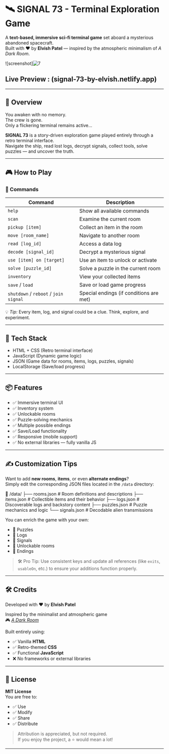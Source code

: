 # 🛰️ SIGNAL 73 - Terminal Exploration Game

A **text-based, immersive sci-fi terminal game** set aboard a mysterious abandoned spacecraft.  
Built with ❤️ by **Elvish Patel** — inspired by the atmospheric minimalism of *A Dark Room*.

![screenshot]![7](https://github.com/user-attachments/assets/bbd0a768-3194-468f-88ad-39f2764c01e1)


## Live Preview : (signal-73-by-elvish.netlify.app)
---

## 🚀 Overview

You awaken with no memory.  
The crew is gone.  
Only a flickering terminal remains active...

**SIGNAL 73** is a story-driven exploration game played entirely through a retro terminal interface.  
Navigate the ship, read lost logs, decrypt signals, collect tools, solve puzzles — and uncover the truth.

---

## 🎮 How to Play

### 🧭 Commands

| Command | Description |
|--------|-------------|
| `help` | Show all available commands |
| `scan` | Examine the current room |
| `pickup [item]` | Collect an item in the room |
| `move [room_name]` | Navigate to another room |
| `read [log_id]` | Access a data log |
| `decode [signal_id]` | Decrypt a mysterious signal |
| `use [item] on [target]` | Use an item to unlock or activate |
| `solve [puzzle_id]` | Solve a puzzle in the current room |
| `inventory` | View your collected items |
| `save` / `load` | Save or load game progress |
| `shutdown` / `reboot` / `join signal` | Special endings (if conditions are met) |

💡 *Tip:* Every item, log, and signal could be a clue. Think, explore, and experiment.

---

## 🧱 Tech Stack

- HTML + CSS (Retro terminal interface)
- JavaScript (Dynamic game logic)
- JSON (Game data for rooms, items, logs, puzzles, signals)
- LocalStorage (Save/load progress)

---
## 📦 Features

- ✅ Immersive terminal UI
- ✅ Inventory system
- ✅ Unlockable rooms
- ✅ Puzzle-solving mechanics
- ✅ Multiple possible endings
- ✅ Save/Load functionality
- ✅ Responsive (mobile support)
- ✅ No external libraries — fully vanilla JS

---

## ✍️ Customization Tips

Want to add **new rooms**, **items**, or even **alternate endings**?  
Simply edit the corresponding JSON files located in the `/data` directory:

📁 /data/
├── rooms.json # Room definitions and descriptions
├── items.json # Collectible items and their behavior
├── logs.json # Discoverable logs and backstory content
├── puzzles.json # Puzzle mechanics and logic
└── signals.json # Decodable alien transmissions

You can enrich the game with your own:

- 🧩 Puzzles
- 📄 Logs
- 📡 Signals
- 🚪 Unlockable rooms
- 🧠 Endings

> 🛠 Pro Tip: Use consistent keys and update all references (like `exits`, `usableOn`, etc.) to ensure your additions function properly.

---
## 🛠️ Credits

Developed with ❤️ by **Elvish Patel**

Inspired by the minimalist and atmospheric game  
🎮 [*A Dark Room*](https://adarkroom.doublespeakgames.com/)

Built entirely using:

- ✅ Vanilla **HTML**
- ✅ Retro-themed **CSS**
- ✅ Functional **JavaScript**
- ❌ No frameworks or external libraries

---

## 🧾 License

**MIT License**  
You are free to:

- ✅ Use
- ✅ Modify
- ✅ Share
- ✅ Distribute

> Attribution is appreciated, but not required.  
If you enjoy the project, a ⭐ would mean a lot!

---



